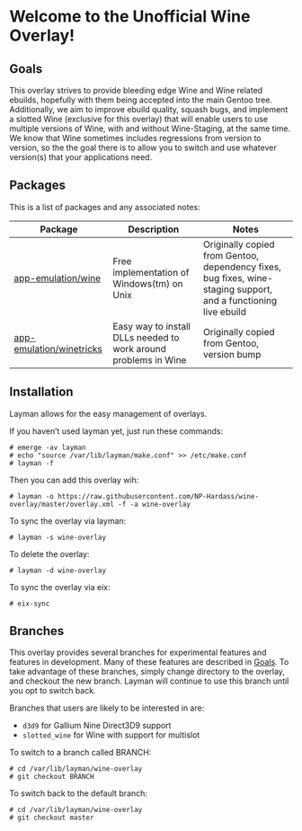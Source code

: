 Welcome to the Unofficial Wine Overlay!
=======================================

Goals
-----
This overlay strives to provide bleeding edge Wine and Wine related ebuilds,
hopefully with them being accepted into the main Gentoo tree.  Additionally,
we aim to improve ebuild quality, squash bugs, and implement a slotted Wine
(exclusive for this overlay) that will enable users to use multiple
versions of Wine, with and without Wine-Staging, at the same time.  We know
that Wine sometimes includes regressions from version to version, so the
the goal there is to allow you to switch and use whatever version(s) that
your applications need.

Packages
--------

This is a list of packages and any associated notes:

| Package						| Description								| Notes															|
| ----------------------------------------------------- | --------------------------------------------------------------------- | --------------------------------------------------------------------------------------------------------------------- |
| [app-emulation/wine](app-emulation/wine)		| Free implementation of Windows(tm) on Unix				| Originally copied from Gentoo, dependency fixes, bug fixes, wine-staging support, and a functioning live ebuild	|
| [app-emulation/winetricks](app-emulation/winetricks)	| Easy way to install DLLs needed to work around problems in Wine	| Originally copied from Gentoo, version bump										|

Installation
------------

Layman allows for the easy management of overlays.

If you haven’t used layman yet, just run these commands:

	# emerge -av layman
	# echo "source /var/lib/layman/make.conf" >> /etc/make.conf
	# layman -f

Then you can add this overlay wih:

	# layman -o https://raw.githubusercontent.com/NP-Hardass/wine-overlay/master/overlay.xml -f -a wine-overlay

To sync the overlay via layman:

	# layman -s wine-overlay

To delete the overlay:

	# layman -d wine-overlay

To sync the overlay via eix:

	# eix-sync

Branches
--------
This overlay provides several branches for experimental features and
features in development.  Many of these features are described in
[Goals](#Goals). To take advantage of these branches, simply change
directory to the overlay, and checkout the new branch.  Layman will
continue to use this branch until you opt to switch back.

Branches that users are likely to be interested in are:
* `d3d9` for Gallium Nine Direct3D9 support
* `slotted_wine` for Wine with support for multislot

To switch to a branch called BRANCH:

	# cd /var/lib/layman/wine-overlay
	# git checkout BRANCH

To switch back to the default branch:
	
	# cd /var/lib/layman/wine-overlay
	# git checkout master
